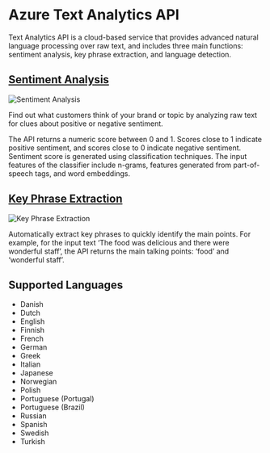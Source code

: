 # Azure Text Analytics API

Text Analytics API is a cloud-based service that provides advanced natural language processing over raw text, and includes three main functions: sentiment analysis, key phrase extraction, and language detection.

## [Sentiment Analysis](https://westus.dev.cognitive.microsoft.com/docs/services/TextAnalytics.V2.0/operations/56f30ceeeda5650db055a3c9)

![Sentiment Analysis](https://www.drupal.org/files/sentiment-analysis.png)

Find out what customers think of your brand or topic by analyzing raw text for clues about positive or negative sentiment. 

The API returns a numeric score between 0 and 1. Scores close to 1 indicate positive sentiment, and scores close to 0 indicate negative sentiment. Sentiment score is generated using classification techniques. The input features of the classifier include n-grams, features generated from part-of-speech tags, and word embeddings.


## [Key Phrase Extraction](https://westus.dev.cognitive.microsoft.com/docs/services/TextAnalytics.V2.0/operations/56f30ceeeda5650db055a3c6)

![Key Phrase Extraction](https://www.drupal.org/files/key-phase-extraction.png)

Automatically extract key phrases to quickly identify the main points. For example, for the input text ‘The food was delicious and there were wonderful staff’, the API returns the main talking points: ‘food’ and ‘wonderful staff’.

## Supported Languages
- Danish
- Dutch
- English
- Finnish
- French
- German
- Greek
- Italian
- Japanese
- Norwegian
- Polish
- Portuguese (Portugal)
- Portuguese (Brazil)
- Russian
- Spanish
- Swedish
- Turkish
